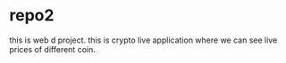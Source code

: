 # repo2
this is web d project. this is crypto live application where we can see live prices of different coin.
